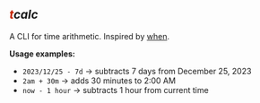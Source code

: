 <h2> <em><span style="color:#c52700">t</span>calc </em> </h2>

A CLI for time arithmetic. Inspired by [when](https://github.com/mitsuhiko/when/tree/main). 

**Usage examples:**

* `2023/12/25 - 7d` → subtracts 7 days from December 25, 2023
* `2am + 30m` → adds 30 minutes to 2:00 AM
* `now - 1 hour` → subtracts 1 hour from current time  

